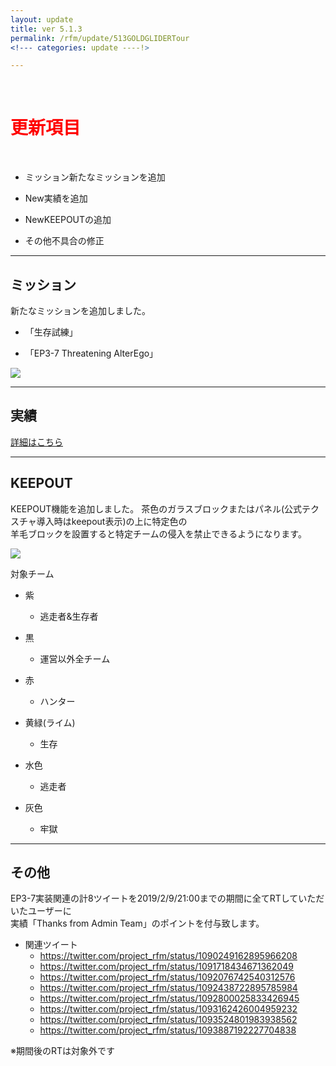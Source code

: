 ```yaml
---
layout: update
title: ver 5.1.3
permalink: /rfm/update/513GOLDGLIDERTour 
<!--- categories: update ----!> 

---
```



<br>
<h1 id="1"><font color="red">更新項目</font></h1><br>


+ <span class="green-badge">ミッション</span>新たなミッションを追加            

+ <span class="red-badge">New</span>実績を追加     

+ <span class="red-badge">New</span>KEEPOUTの追加       

+ <span class="blue-badge">その他</span>不具合の修正  



----------------------------------------------------  
## ミッション                  

新たなミッションを追加しました。　　

+ 「生存試練」    

+ 「EP3-7 Threatening AlterEgo」    
  
<img src="https://web.njj12.net/public/images/rfm/ep/joz7-11.png"><br>
 


----------------------------------------------------  
## 実績                  

[詳細はこちら](https://web.njj12.net/rfm/achievement) <br>



----------------------------------------------------  
## KEEPOUT                    

KEEPOUT機能を追加しました。 
茶色のガラスブロックまたはパネル(公式テクスチャ導入時はkeepout表示)の上に特定色の  
羊毛ブロックを設置すると特定チームの侵入を禁止できるようになります。  

<img src="https://web.njj12.net/public/images/rfm/keepoutblock.png"><br>

対象チーム  

+ 紫
  + 逃走者&生存者  
 
+ 黒 
  + 運営以外全チーム  
 
+ 赤
  + ハンター  
 
+ 黄緑(ライム) 
  + 生存  
 
+ 水色 
  + 逃走者  

+ 灰色
  + 牢獄    


----------------------------------------------------  
## その他                

EP3-7実装関連の計8ツイートを2019/2/9/21:00までの期間に全てRTしていただいたユーザーに  
実績「Thanks from Admin Team」のポイントを付与致します。  

+ 関連ツイート
  + https://twitter.com/project_rfm/status/1090249162895966208  
  + https://twitter.com/project_rfm/status/1091718434671362049  
  + https://twitter.com/project_rfm/status/1092076742540312576
  + https://twitter.com/project_rfm/status/1092438722895785984
  + https://twitter.com/project_rfm/status/1092800025833426945
  + https://twitter.com/project_rfm/status/1093162426004959232
  + https://twitter.com/project_rfm/status/1093524801983938562
  + https://twitter.com/project_rfm/status/1093887192227704838
  
  
※期間後のRTは対象外です  
  
  


  
  
